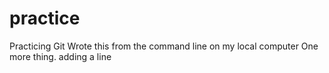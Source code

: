 # practice
Practicing Git
Wrote this from the command line on my local computer
One more thing.
adding a line
